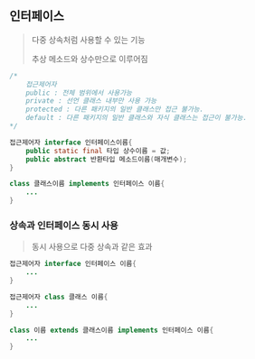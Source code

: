 ## 인터페이스
> 다중 상속처럼 사용할 수 있는 기능
> 
> 추상 메소드와 상수만으로 이루어짐
```java
/* 
    접근제어자
    public : 전체 범위에서 사용가능
    private : 선언 클래스 내부만 사용 가능
    protected : 다른 패키지의 일반 클래스만 접근 불가능.
    default : 다른 패키지의 일반 클래스와 자식 클래스는 접근이 불가능.
*/

접근제어자 interface 인터페이스이름{
    public static final 타입 상수이름 = 값;
    public abstract 반환타입 메소드이름(매개변수);
}

class 클래스이름 implements 인터페이스 이름{
    ...
}
```

### 상속과 인터페이스 동시 사용
> 동시 사용으로 다중 상속과 같은 효과
```java
접근제어자 interface 인터페이스 이름{
    ...
}

접근제어자 class 클래스 이름{
    ...
}

class 이름 extends 클래스이름 implements 인터페이스 이름{
    ...
}

```